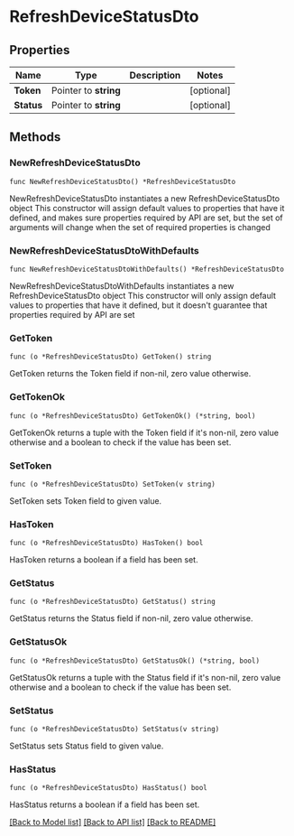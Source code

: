 # RefreshDeviceStatusDto

## Properties

Name | Type | Description | Notes
------------ | ------------- | ------------- | -------------
**Token** | Pointer to **string** |  | [optional] 
**Status** | Pointer to **string** |  | [optional] 

## Methods

### NewRefreshDeviceStatusDto

`func NewRefreshDeviceStatusDto() *RefreshDeviceStatusDto`

NewRefreshDeviceStatusDto instantiates a new RefreshDeviceStatusDto object
This constructor will assign default values to properties that have it defined,
and makes sure properties required by API are set, but the set of arguments
will change when the set of required properties is changed

### NewRefreshDeviceStatusDtoWithDefaults

`func NewRefreshDeviceStatusDtoWithDefaults() *RefreshDeviceStatusDto`

NewRefreshDeviceStatusDtoWithDefaults instantiates a new RefreshDeviceStatusDto object
This constructor will only assign default values to properties that have it defined,
but it doesn't guarantee that properties required by API are set

### GetToken

`func (o *RefreshDeviceStatusDto) GetToken() string`

GetToken returns the Token field if non-nil, zero value otherwise.

### GetTokenOk

`func (o *RefreshDeviceStatusDto) GetTokenOk() (*string, bool)`

GetTokenOk returns a tuple with the Token field if it's non-nil, zero value otherwise
and a boolean to check if the value has been set.

### SetToken

`func (o *RefreshDeviceStatusDto) SetToken(v string)`

SetToken sets Token field to given value.

### HasToken

`func (o *RefreshDeviceStatusDto) HasToken() bool`

HasToken returns a boolean if a field has been set.

### GetStatus

`func (o *RefreshDeviceStatusDto) GetStatus() string`

GetStatus returns the Status field if non-nil, zero value otherwise.

### GetStatusOk

`func (o *RefreshDeviceStatusDto) GetStatusOk() (*string, bool)`

GetStatusOk returns a tuple with the Status field if it's non-nil, zero value otherwise
and a boolean to check if the value has been set.

### SetStatus

`func (o *RefreshDeviceStatusDto) SetStatus(v string)`

SetStatus sets Status field to given value.

### HasStatus

`func (o *RefreshDeviceStatusDto) HasStatus() bool`

HasStatus returns a boolean if a field has been set.


[[Back to Model list]](../README.md#documentation-for-models) [[Back to API list]](../README.md#documentation-for-api-endpoints) [[Back to README]](../README.md)


